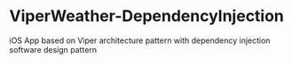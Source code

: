 # ViperWeather-DependencyInjection
iOS App based on Viper architecture pattern with dependency injection software design pattern
